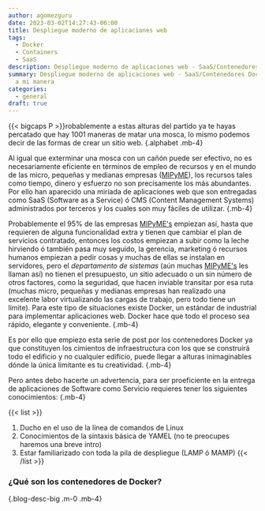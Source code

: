 ```yaml
--- 
author: agomezguru
date: 2023-03-02T14:27:43-06:00 
title: Despliegue moderno de aplicaciones web 
tags: 
  - Docker
  - Containers
  - SaaS
description: Despliegue moderno de aplicaciones web - SaaS/Contenedores Docker
summary: Despliegue moderno de aplicaciones web - SaaS/Contenedores Docker,
  a mi manera
categories: 
  - general
draft: true 
--- 
```


{{< bigcaps P >}}robablemente a estas alturas del partido ya te hayas percatado que hay 1001 maneras de matar una mosca, lo mismo podemos decir de las formas de crear un sitio web.
{.alphabet .mb-4}

Al igual que exterminar una mosca con un cañón puede ser efectivo, no es necesariamente eficiente en términos de empleo de recursos y en el mundo de las micro, pequeñas y medianas empresas ([MIPyME](https://www.certus.edu.pe/blog/que-significa-mipymes/)), los recursos tales como tiempo, dinero y esfuerzo no son precisamente los más abundantes. Por ello han aparecido una miríada de aplicaciones web que son entregadas como SaaS (Software as a Service) ó CMS (Content Management Systems) administrados por terceros y los cuales son muy fáciles de utilizar.
{.mb-4}

Probablemente el 95% de las empresas [MIPyME's](https://www.certus.edu.pe/blog/que-significa-mipymes/) empiezan así, hasta que requieren de alguna funcionalidad extra y tienen que cambiar el plan de servicios contratado, entonces los costos empiezan a subir como la leche hirviendo ó también pasa muy seguido, la gerencia, marketing ó recursos humanos empiezan a pedir cosas y muchas de ellas se instalan en servidores, pero el _departamento de sistemas_ (aún muchas [MIPyME's](https://www.certus.edu.pe/blog/que-significa-mipymes/) les llaman así) no tienen el presupuesto, un sitio adecuado o un sin número de otros factores, como la seguridad, que hacen inviable transitar por esa ruta (muchas micro, pequeñas y medianas empresas han realizado una excelente labor virtualizando las cargas de trabajo, pero todo tiene un límite). Para este tipo de situaciones existe Docker, un estándar de industrial para implementar aplicaciones web. Docker hace que todo el proceso sea rápido, elegante y conveniente.
{.mb-4}

Es por ello que empiezo esta serie de post por los contenedores Docker ya que constituyen los cimientos de infraestructura con los que se construirá todo el edificio y no cualquier edificio, puede llegar a alturas inimaginables dónde la única limitante es tu creatividad.
{.mb-4}

Pero antes debo hacerte un advertencia, para ser proeficiente en la entrega de aplicaciones de Software como Servicio requieres tener los siguientes conocimientos:
{.mb-4}

{{< list >}}
1. Ducho en el uso de la línea de comandos de Linux
1. Conocimientos de la sintaxis básica de YAMEL (no te preocupes haremos una breve intro)
1. Estar familiarizado con toda la pila de despliegue (LAMP ó MAMP)
{{< /list >}}


### ¿Qué son los contenedores de Docker?
{.blog-desc-big .m-0 .mb-4} 

